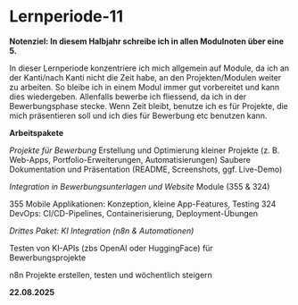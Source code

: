# Lernperiode-11

**Notenziel: In diesem Halbjahr schreibe ich in allen Modulnoten über eine 5.**

In dieser Lernperiode konzentriere ich mich allgemein auf Module, da ich an der Kanti/nach Kanti nicht die Zeit habe, an den Projekten/Modulen weiter zu arbeiten. So bleibe ich in einem Modul immer gut vorbereitet und kann dies wiedergeben. Allenfalls bewerbe ich fliessend, da ich in der Bewerbungsphase stecke. Wenn Zeit bleibt, benutze ich es für Projekte, die mich präsentieren soll und ich dies für Bewerbung etc benutzen kann.


**Arbeitspakete**

*Projekte für Bewerbung*
Erstellung und Optimierung kleiner Projekte (z. B. Web-Apps, Portfolio-Erweiterungen, Automatisierungen)
Saubere Dokumentation und Präsentation (README, Screenshots, ggf. Live-Demo)

*Integration in Bewerbungsunterlagen und Website*
Module (355 & 324)

355 Mobile Applikationen: Konzeption, kleine App-Features, Testing
324 DevOps: CI/CD-Pipelines, Containerisierung, Deployment-Übungen


*Drittes Paket: KI Integration (n8n & Automationen)*

Testen von KI-APIs (zbs OpenAI oder HuggingFace) für Bewerbungsprojekte

n8n Projekte erstellen, testen und wöchentlich steigern


**22.08.2025**
